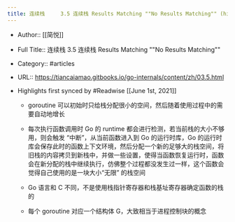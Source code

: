 ```yaml
---
title: 连续栈     3.5 连续栈 Results Matching ""No Results Matching"" (highlights)
---
```


- Author:: [[简悦]]

- Full Title:: 连续栈     3.5 连续栈 Results Matching ""No Results Matching""

- Category:: #articles

- URL:: https://tiancaiamao.gitbooks.io/go-internals/content/zh/03.5.html

- Highlights first synced by #Readwise [[June 1st, 2021]]
	 - goroutine 可以初始时只给栈分配很小的空间，然后随着使用过程中的需要自动地增长

	 - 每次执行函数调用时 Go 的 runtime 都会进行检测，若当前栈的大小不够用，则会触发 “中断”，从当前函数进入到 Go 的运行时库，Go 的运行时库会保存此时的函数上下文环境，然后分配一个新的足够大的栈空间，将旧栈的内容拷贝到新栈中，并做一些设置，使得当函数恢复运行时，函数会在新分配的栈中继续执行，仿佛整个过程都没发生过一样，这个函数会觉得自己使用的是一块大小“无限” 的栈空间

	 - Go 语言和 C 不同，不是使用栈指针寄存器和栈基址寄存器确定函数的栈的

	 - 每个 goroutine 对应一个结构体 G，大致相当于进程控制块的概念
